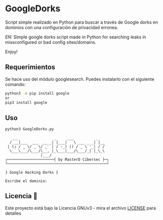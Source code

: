 # GoogleDorks

Script simple realizado en Python para buscar a través de Google dorks en dominios con una configuración de privacidad erronea.

_EN:_ Simple google dorks script made in Python for searching leaks in missconfigured or bad config sites/domains.

Enjoy!

## Requerimientos

Se hace uso del módulo googlesearch. Puedes instalarlo con el siguiente comando:

```bash
python3 -m pip install google
or
pip3 install google
```

## Uso

```bash
python3 GoogleDorks.py
```

```
   ___                _     ___          _ 
  / __|___  ___  __ _| |___|   \ ___ _ _| |__ 
 | (┌ / _ \/ _ \/ _` | / -_) |) / _ \ '_| / / 
  \___\___/\___/\__, |_\___|___/\___/_| |_\_\ 
                |___/ 
┌─────────────────────┤ by MasterD Cibersec ├─┐ 
└─────────────────────────────────────────────┘ 

├ Google Hacking Dorks ┤ 

Escribe el dominio: 
```

## Licencia 📄

Este proyecto está bajo la Licencia GNUv3 - mira el archivo [LICENSE](LICENSE) para detalles
